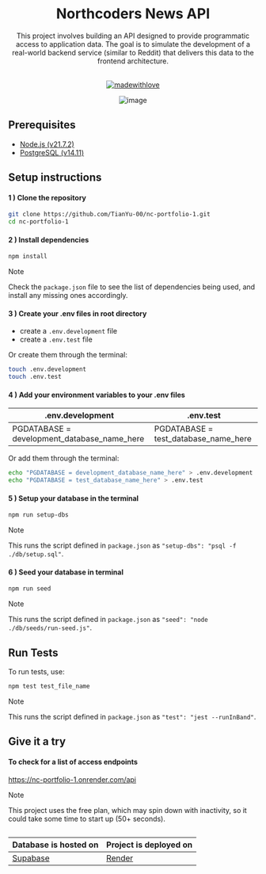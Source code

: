 <div align="center">
<h1> Northcoders News API </h1> 
This project involves building an API designed to provide programmatic access to application data. The goal is to simulate the development of a real-world backend service (similar to Reddit) that delivers this data to the frontend architecture. <br><br>
  
[![madewithlove](https://img.shields.io/badge/made_with-❤-red?style=for-the-badge&labelColor=orange
)](https://github.com/Tianyu-00)

![image](https://github.com/TianYu-00/nc-portfolio-1/assets/66271788/b8927b69-328b-4a44-852e-cd9cdf394a75)


</div>

## Prerequisites
- [Node.js (v21.7.2)](https://nodejs.org)
- [PostgreSQL (v14.11)](https://www.postgresql.org/)

## Setup instructions

#### 1 ) Clone the repository
``` bash 
git clone https://github.com/TianYu-00/nc-portfolio-1.git
cd nc-portfolio-1
```

#### 2 ) Install dependencies
``` bash 
npm install
```
> [!NOTE]
Check the `package.json` file to see the list of dependencies being used, and install any missing ones accordingly.

#### 3 ) Create your .env files in root directory

- create a `.env.development` file
- create a `.env.test` file

Or create them through the terminal:
``` bash
touch .env.development
touch .env.test
```

#### 4 ) Add your environment variables to your .env files
| .env.development |.env.test | 
| --- | --- |
| PGDATABASE = development_database_name_here | PGDATABASE = test_database_name_here |

Or add them through the terminal:
``` bash 
echo "PGDATABASE = development_database_name_here" > .env.development
echo "PGDATABASE = test_database_name_here" > .env.test
```

#### 5 ) Setup your database in the terminal

``` bash
npm run setup-dbs
```
> [!NOTE]
This runs the script defined in `package.json` as `"setup-dbs": "psql -f ./db/setup.sql"`.

#### 6 ) Seed your database in terminal

``` bash
npm run seed
```
> [!NOTE]
This runs the script defined in `package.json` as `"seed": "node ./db/seeds/run-seed.js"`.

## Run Tests
To run tests, use:
``` bash
npm test test_file_name
```
> [!NOTE]
This runs the script defined in `package.json` as `"test": "jest --runInBand"`.

## Give it a try

#### To check for a list of access endpoints
https://nc-portfolio-1.onrender.com/api
> [!NOTE]
This project uses the free plan, which may spin down with inactivity, so it could take some time to start up (50+ seconds).

##
| Database is hosted on             | Project is deployed on        |
|-----------------------------------|-------------------------------|
| [Supabase](https://supabase.com/) | [Render](https://render.com/) |


